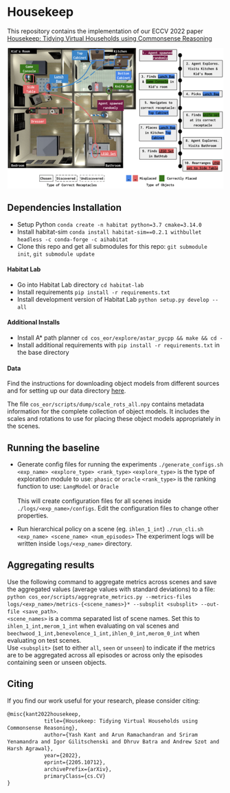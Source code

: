 # Housekeep

This repository contains the implementation of our ECCV 2022 paper [Housekeep: Tidying Virtual Households using Commonsense Reasoning](https://arxiv.org/pdf/2205.10712.pdf)

![teaser](images/teaser_wout_ab.png)

## Dependencies Installation

- Setup Python `conda create -n habitat python=3.7 cmake=3.14.0`
- Install habitat-sim `conda install habitat-sim==0.2.1 withbullet headless -c conda-forge -c aihabitat`
- Clone this repo and get all submodules for this repo: `git submodule init`, `git submodule update`

#### Habitat Lab
- Go into Habitat Lab directory `cd habitat-lab`
- Install requirements `pip install -r requirements.txt`
- Install development version of Habitat Lab `python setup.py develop --all`

#### Additional Installs
- Install A* path planner `cd cos_eor/explore/astar_pycpp && make && cd -`
- Install additional requirements with `pip install -r requirements.txt` in the base directory

#### Data
Find the instructions for downloading object models from different sources and for setting up our data directory [here](data/README.md).

The file `cos_eor/scripts/dump/scale_rots_all.npy` contains metadata information for the complete collection of object models. It includes the scales and rotations to use for placing these object models appropriately in the scenes.

## Running the baseline
- Generate config files for running the experiments `./generate_configs.sh <exp_name> <explore_type> <rank_type>`
`<explore_type>` is the type of exploration module to use: `phasic` or `oracle`
`<rank_type>` is the ranking function to use: `LangModel` or `Oracle` <br><br>
This will create configuration files for all scenes inside `./logs/<exp_name>/configs`. Edit the configuration files to change other properties.

- Run hierarchical policy on a scene (eg. `ihlen_1_int`)
`./run_cli.sh <exp_name> <scene_name> <num_episodes>`
The experiment logs will be written inside `logs/<exp_name>` directory.

## Aggregating results
Use the following command to aggregate metrics across scenes and save the aggregated values (average values with standard deviations) to a file:
`python cos_eor/scripts/aggregrate_metrics.py --metrics-files logs/<exp_name>/metrics-{<scene_names>}* --subsplit <subsplit> --out-file <save_path>`. <br>
`<scene_names>` is a comma separated list of scene names. Set this to `ihlen_1_int,merom_1_int` when evaluating on val scenes and `beechwood_1_int,benevolence_1_int,ihlen_0_int,merom_0_int` when evaluating on test scenes.<br>
Use `<subsplit>` (set to either `all`, `seen` or `unseen`) to indicate if the metrics are to be aggregated across all episodes or across only the episodes containing seen or unseen objects.

## Citing

If you find our work useful for your research, please consider citing:

```
@misc{kant2022housekeep,
            title={Housekeep: Tidying Virtual Households using Commonsense Reasoning},
            author={Yash Kant and Arun Ramachandran and Sriram Yenamandra and Igor Gilitschenski and Dhruv Batra and Andrew Szot and Harsh Agrawal},
            year={2022},
            eprint={2205.10712},
            archivePrefix={arXiv},
            primaryClass={cs.CV}
}
```

